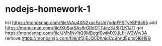 # nodejs-homework-1

list https://monosnap.com/file/AAu4XN2xocFaUe7pdpFFSTyeSP9o55
add https://monosnap.com/file/XbSarSAs6rGRdDTTJez3JBi7LK1JTl
get https://monosnap.com/file/JMMNv1tQ9MBogf0wiMX9JLfHW3Ww3A
remove https://monosnap.com/file/df2jEJQ0DhnjgCg9hndEplts5I6H8G
